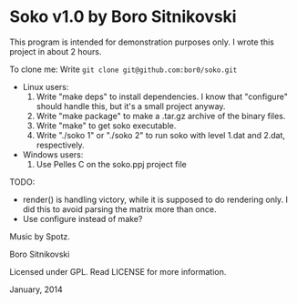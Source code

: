 Soko v1.0 by Boro Sitnikovski
=============================

This program is intended for demonstration purposes only.  I wrote this project in about 2 hours.

To clone me: Write `git clone git@github.com:bor0/soko.git`

- Linux users:
    1. Write "make deps" to install dependencies.  I know that "configure" should handle this, but it's a small project anyway.
    2. Write "make package" to make a .tar.gz archive of the binary files.
    3. Write "make" to get soko executable.
    4. Write "./soko 1" or "./soko 2" to run soko with level 1.dat and 2.dat, respectively.
- Windows users:
    1. Use Pelles C on the soko.ppj project file

TODO:
- render() is handling victory, while it is supposed to do rendering only. I did this to avoid parsing the matrix more than once.
- Use configure instead of make?

Music by Spotz.

Boro Sitnikovski

Licensed under GPL.  Read LICENSE for more information.

January, 2014
